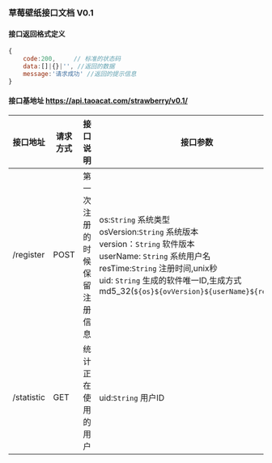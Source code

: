 ### 草莓壁纸接口文档 V0.1

#### 接口返回格式定义
```js
{
    code:200,     // 标准的状态码
    data:[]|{}|'', //返回的数据
    message:'请求成功' //返回的提示信息
}
```

#### 接口基地址 https://api.taoacat.com/strawberry/v0.1/

接口地址|请求方式|接口说明|接口参数
--|--|--|--
/register|POST|第一次注册的时候保留注册信息|os:`String` 系统类型</br> osVersion:`String` 系统版本</br> version：`String` 软件版本 </br> userName: `String` 系统用户名 </br> resTime:`String` 注册时间,unix秒 </br> uid: `String` 生成的软件唯一ID,生成方式 md5_32(`${os}${ovVersion}${userName}${resTime}`)
/statistic|GET|统计正在使用的用户|uid:`String` 用户ID </br>